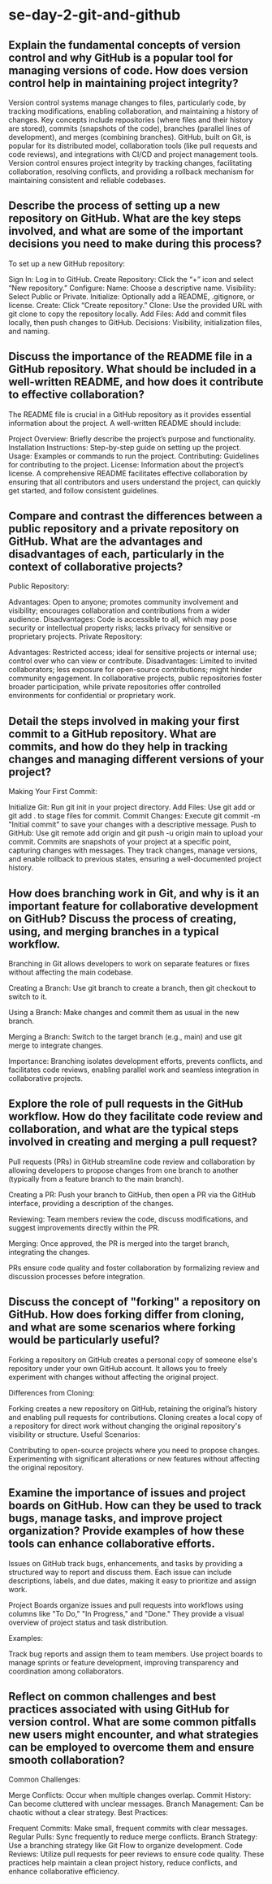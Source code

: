 # se-day-2-git-and-github
## Explain the fundamental concepts of version control and why GitHub is a popular tool for managing versions of code. How does version control help in maintaining project integrity?
Version control systems manage changes to files, particularly code, by tracking modifications, enabling collaboration, and maintaining a history of changes. Key concepts include repositories (where files and their history are stored), commits (snapshots of the code), branches (parallel lines of development), and merges (combining branches). GitHub, built on Git, is popular for its distributed model, collaboration tools (like pull requests and code reviews), and integrations with CI/CD and project management tools. Version control ensures project integrity by tracking changes, facilitating collaboration, resolving conflicts, and providing a rollback mechanism for maintaining consistent and reliable codebases.

## Describe the process of setting up a new repository on GitHub. What are the key steps involved, and what are some of the important decisions you need to make during this process?
To set up a new GitHub repository:

Sign In: Log in to GitHub.
Create Repository: Click the “+” icon and select “New repository.”
Configure:
Name: Choose a descriptive name.
Visibility: Select Public or Private.
Initialize: Optionally add a README, .gitignore, or license.
Create: Click “Create repository.”
Clone: Use the provided URL with git clone to copy the repository locally.
Add Files: Add and commit files locally, then push changes to GitHub.
Decisions: Visibility, initialization files, and naming.
## Discuss the importance of the README file in a GitHub repository. What should be included in a well-written README, and how does it contribute to effective collaboration?
The README file is crucial in a GitHub repository as it provides essential information about the project. A well-written README should include:

Project Overview: Briefly describe the project’s purpose and functionality.
Installation Instructions: Step-by-step guide on setting up the project.
Usage: Examples or commands to run the project.
Contributing: Guidelines for contributing to the project.
License: Information about the project’s license.
A comprehensive README facilitates effective collaboration by ensuring that all contributors and users understand the project, can quickly get started, and follow consistent guidelines.
## Compare and contrast the differences between a public repository and a private repository on GitHub. What are the advantages and disadvantages of each, particularly in the context of collaborative projects?
Public Repository:

Advantages: Open to anyone; promotes community involvement and visibility; encourages collaboration and contributions from a wider audience.
Disadvantages: Code is accessible to all, which may pose security or intellectual property risks; lacks privacy for sensitive or proprietary projects.
Private Repository:

Advantages: Restricted access; ideal for sensitive projects or internal use; control over who can view or contribute.
Disadvantages: Limited to invited collaborators; less exposure for open-source contributions; might hinder community engagement.
In collaborative projects, public repositories foster broader participation, while private repositories offer controlled environments for confidential or proprietary work.
## Detail the steps involved in making your first commit to a GitHub repository. What are commits, and how do they help in tracking changes and managing different versions of your project?
Making Your First Commit:

Initialize Git: Run git init in your project directory.
Add Files: Use git add <file> or git add . to stage files for commit.
Commit Changes: Execute git commit -m "Initial commit" to save your changes with a descriptive message.
Push to GitHub: Use git remote add origin <repo-url> and git push -u origin main to upload your commit.
Commits are snapshots of your project at a specific point, capturing changes with messages. They track changes, manage versions, and enable rollback to previous states, ensuring a well-documented project history.
## How does branching work in Git, and why is it an important feature for collaborative development on GitHub? Discuss the process of creating, using, and merging branches in a typical workflow.
Branching in Git allows developers to work on separate features or fixes without affecting the main codebase.

Creating a Branch: Use git branch <branch-name> to create a branch, then git checkout <branch-name> to switch to it.

Using a Branch: Make changes and commit them as usual in the new branch.

Merging a Branch: Switch to the target branch (e.g., main) and use git merge <branch-name> to integrate changes.

Importance: Branching isolates development efforts, prevents conflicts, and facilitates code reviews, enabling parallel work and seamless integration in collaborative projects.

## Explore the role of pull requests in the GitHub workflow. How do they facilitate code review and collaboration, and what are the typical steps involved in creating and merging a pull request?
Pull requests (PRs) in GitHub streamline code review and collaboration by allowing developers to propose changes from one branch to another (typically from a feature branch to the main branch).

Creating a PR: Push your branch to GitHub, then open a PR via the GitHub interface, providing a description of the changes.

Reviewing: Team members review the code, discuss modifications, and suggest improvements directly within the PR.

Merging: Once approved, the PR is merged into the target branch, integrating the changes.

PRs ensure code quality and foster collaboration by formalizing review and discussion processes before integration.
## Discuss the concept of "forking" a repository on GitHub. How does forking differ from cloning, and what are some scenarios where forking would be particularly useful?
Forking a repository on GitHub creates a personal copy of someone else's repository under your own GitHub account. It allows you to freely experiment with changes without affecting the original project.

Differences from Cloning:

Forking creates a new repository on GitHub, retaining the original’s history and enabling pull requests for contributions.
Cloning creates a local copy of a repository for direct work without changing the original repository's visibility or structure.
Useful Scenarios:

Contributing to open-source projects where you need to propose changes.
Experimenting with significant alterations or new features without affecting the original repository.
## Examine the importance of issues and project boards on GitHub. How can they be used to track bugs, manage tasks, and improve project organization? Provide examples of how these tools can enhance collaborative efforts.
Issues on GitHub track bugs, enhancements, and tasks by providing a structured way to report and discuss them. Each issue can include descriptions, labels, and due dates, making it easy to prioritize and assign work.

Project Boards organize issues and pull requests into workflows using columns like "To Do," "In Progress," and "Done." They provide a visual overview of project status and task distribution.

Examples:

Track bug reports and assign them to team members.
Use project boards to manage sprints or feature development, improving transparency and coordination among collaborators.
## Reflect on common challenges and best practices associated with using GitHub for version control. What are some common pitfalls new users might encounter, and what strategies can be employed to overcome them and ensure smooth collaboration?
Common Challenges:

Merge Conflicts: Occur when multiple changes overlap.
Commit History: Can become cluttered with unclear messages.
Branch Management: Can be chaotic without a clear strategy.
Best Practices:

Frequent Commits: Make small, frequent commits with clear messages.
Regular Pulls: Sync frequently to reduce merge conflicts.
Branch Strategy: Use a branching strategy like Git Flow to organize development.
Code Reviews: Utilize pull requests for peer reviews to ensure code quality.
These practices help maintain a clean project history, reduce conflicts, and enhance collaborative efficiency.
